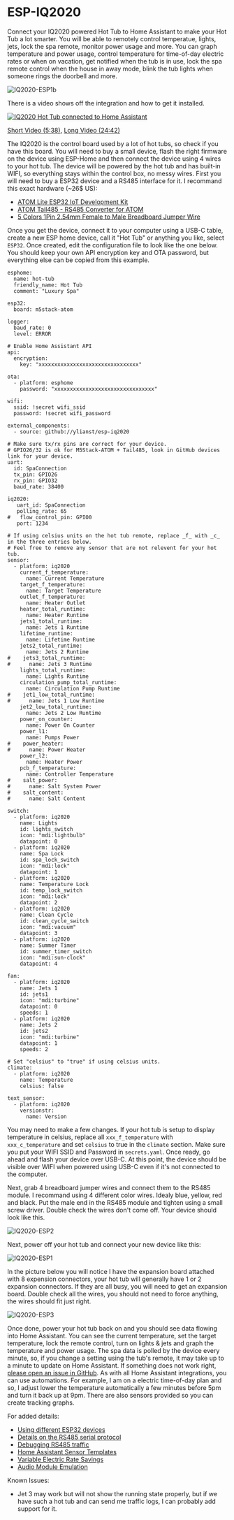 # ESP-IQ2020
Connect your IQ2020 powered Hot Tub to Home Assistant to make your Hot Tub a lot smarter. You will be able to remotely control temperatue, lights, jets, lock the spa remote, monitor power usage and more. You can graph temperature and power usage, control temperature for time-of-day electric rates or when on vacation, get notified when the tub is in use, lock the spa remote control when the house in away mode, blink the tub lights when someone rings the doorbell and more.

![IQ2020-ESP1b](https://github.com/Ylianst/ESP-IQ2020/assets/1319013/0ba0a473-8653-4b65-8338-052c8237fb5b)

There is a video shows off the integration and how to get it installed.

[![IQ2020 Hot Tub connected to Home Assistant](https://github.com/Ylianst/ESP-IQ2020/assets/1319013/5d55095e-eba0-4b3b-8058-8033d20e062b)](https://youtu.be/egX6bspzuqo)

[Short Video (5:38)](https://www.youtube.com/watch?v=egX6bspzuqo), [Long Video (24:42)](https://youtu.be/OjBa2vJ3cmw)

The IQ2020 is the control board used by a lot of hot tubs, so check if you have this board. You will need to buy a small device, flash the right firmware on the device using ESP-Home and then connect the device using 4 wires to your hot tub. The device will be powered by the hot tub and has built-in WIFI, so everything stays within the control box, no messy wires. First you will need to buy a ESP32 device and a RS485 interface for it. I recommand this exact hardware (~26$ US):

- [ATOM Lite ESP32 IoT Development Kit](https://shop.m5stack.com/products/atom-lite-esp32-development-kit)
- [ATOM Tail485 - RS485 Converter for ATOM](https://shop.m5stack.com/products/atom-tail485)
- [5 Colors 1Pin 2.54mm Female to Male Breadboard Jumper Wire](https://www.amazon.com/XLX-Breadboard-Soldering-Brushless-Double-end/dp/B07S839W8V/ref=sr_1_3)

Once you get the device, connect it to your computer using a USB-C table, create a new ESP home device, call it "Hot Tub" or anything you like, select `ESP32`. Once created, edit the configuration file to look like the one below. You should keep your own API encryption key and OTA password, but everything else can be copied from this example.

```
esphome:
  name: hot-tub
  friendly_name: Hot Tub
  comment: "Luxury Spa"

esp32:
  board: m5stack-atom

logger:
  baud_rate: 0
  level: ERROR

# Enable Home Assistant API
api:
  encryption:
    key: "xxxxxxxxxxxxxxxxxxxxxxxxxxxxxxxx"

ota:
  - platform: esphome
    password: "xxxxxxxxxxxxxxxxxxxxxxxxxxxxxxxx"

wifi:
  ssid: !secret wifi_ssid
  password: !secret wifi_password

external_components:
  - source: github://ylianst/esp-iq2020

# Make sure tx/rx pins are correct for your device.
# GPIO26/32 is ok for M5Stack-ATOM + Tail485, look in GitHub devices link for your device.
uart:
  id: SpaConnection
  tx_pin: GPIO26
  rx_pin: GPIO32
  baud_rate: 38400

iq2020:
   uart_id: SpaConnection
   polling_rate: 65
#   flow_control_pin: GPIO0
   port: 1234

# If using celsius units on the hot tub remote, replace _f_ with _c_ in the three entries below.
# Feel free to remove any sensor that are not relevent for your hot tub.
sensor:
  - platform: iq2020
    current_f_temperature:
      name: Current Temperature
    target_f_temperature:
      name: Target Temperature
    outlet_f_temperature:
      name: Heater Outlet
    heater_total_runtime:
      name: Heater Runtime
    jets1_total_runtime:
      name: Jets 1 Runtime
    lifetime_runtime:
      name: Lifetime Runtime
    jets2_total_runtime:
      name: Jets 2 Runtime
#    jets3_total_runtime:
#      name: Jets 3 Runtime
    lights_total_runtime:
      name: Lights Runtime
    circulation_pump_total_runtime:
      name: Circulation Pump Runtime
#    jet1_low_total_runtime:
#      name: Jets 1 Low Runtime
    jet2_low_total_runtime:
      name: Jets 2 Low Runtime
    power_on_counter:
      name: Power On Counter
    power_l1:
      name: Pumps Power
#    power_heater:
#      name: Power Heater
    power_l2:
      name: Heater Power
    pcb_f_temperature:
      name: Controller Temperature
#    salt_power:
#      name: Salt System Power
#    salt_content:
#      name: Salt Content

switch:
  - platform: iq2020
    name: Lights
    id: lights_switch
    icon: "mdi:lightbulb"
    datapoint: 0
  - platform: iq2020
    name: Spa Lock
    id: spa_lock_switch
    icon: "mdi:lock"
    datapoint: 1
  - platform: iq2020
    name: Temperature Lock
    id: temp_lock_switch
    icon: "mdi:lock"
    datapoint: 2
  - platform: iq2020
    name: Clean Cycle
    id: clean_cycle_switch
    icon: "mdi:vacuum"
    datapoint: 3
  - platform: iq2020
    name: Summer Timer
    id: summer_timer_switch
    icon: "mdi:sun-clock"
    datapoint: 4

fan:
  - platform: iq2020
    name: Jets 1
    id: jets1
    icon: "mdi:turbine"
    datapoint: 0
    speeds: 1
  - platform: iq2020
    name: Jets 2
    id: jets2
    icon: "mdi:turbine"
    datapoint: 1
    speeds: 2

# Set "celsius" to "true" if using celsius units.
climate:
  - platform: iq2020
    name: Temperature
    celsius: false

text_sensor:
  - platform: iq2020
    versionstr:
      name: Version
```

You may need to make a few changes. If your hot tub is setup to display temperature in celsius, replace all `xxx_f_temperature` with `xxx_c_temperature` and set `celsius` to true in the `climate` section. Make sure you put your WIFI SSID and Password in `secrets.yaml`. Once ready, go ahead and flash your device over USB-C. At this point, the device should be visible over WIFI when powered using USB-C even if it's not connected to the computer.

Next, grab 4 breadboard jumper wires and connect them to the RS485 module. I recommand using 4 different color wires. Idealy blue, yellow, red and black. Put the male end in the RS485 module and tighten using a small screw driver. Double check the wires don't come off. Your device should look like this.

![IQ2020-ESP2](https://github.com/Ylianst/ESP-IQ2020/assets/1319013/434920d7-ad5b-446c-af8e-142df2a1e9d8)

Next, power off your hot tub and connect your new device like this:

![IQ2020-ESP1](https://github.com/Ylianst/ESP-IQ2020/assets/1319013/07697b93-9469-46b6-9f8b-8a79d4cd90d3)

In the picture below you will notice I have the expansion board attached with 8 expension connectors, your hot tub will generally have 1 or 2 expansion connectors. If they are all busy, you will need to get an expansion board. Double check all the wires, you should not need to force anything, the wires should fit just right.

![IQ2020-ESP3](https://github.com/Ylianst/ESP-IQ2020/assets/1319013/c52b676b-e35c-474c-8919-2fc57302d0fb)

Once done, power your hot tub back on and you should see data flowing into Home Assistant. You can see the current temperature, set the target temperature, lock the remote control, turn on lights & jets and graph the temperature and power usage. The spa data is polled by the device every minute, so, if you change a setting using the tub's remote, it may take up to a minute to update on Home Assistant. If something does not work right, [please open an issue in GitHub](https://github.com/Ylianst/ESP-IQ2020/issues). As with all Home Assistant integrations, you can use automations. For example, I am on a electric time-of-day plan and so, I adjust lower the temperature automatically a few minutes before 5pm and turn it back up at 9pm. There are also sensors provided so you can create tracking graphs.

For added details:
  - [Using different ESP32 devices](https://github.com/Ylianst/ESP-IQ2020/blob/main/documentation/devices.md)
  - [Details on the RS485 serial protocol](https://github.com/Ylianst/ESP-IQ2020/blob/main/documentation/protocol.md)
  - [Debugging RS485 traffic](https://github.com/Ylianst/ESP-IQ2020/blob/main/documentation/debugging.md)
  - [Home Assistant Sensor Templates](https://github.com/Ylianst/ESP-IQ2020/blob/main/documentation/templates.md)
  - [Variable Electric Rate Savings](https://github.com/Ylianst/ESP-IQ2020/blob/main/documentation/electric.md)
  - [Audio Module Emulation](https://github.com/Ylianst/ESP-IQ2020/blob/main/documentation/audio.md)

Known Issues:
  - Jet 3 may work but will not show the running state properly, but if we have such a hot tub and can send me traffic logs, I can probably add support for it.
